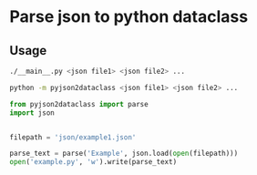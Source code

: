 # Parse json to python dataclass
## Usage
```sh
./__main__.py <json file1> <json file2> ...
```
```sh
python -m pyjson2dataclass <json file1> <json file2> ...
```

```python
from pyjson2dataclass import parse
import json


filepath = 'json/example1.json'

parse_text = parse('Example', json.load(open(filepath)))
open('example.py', 'w').write(parse_text)
```
